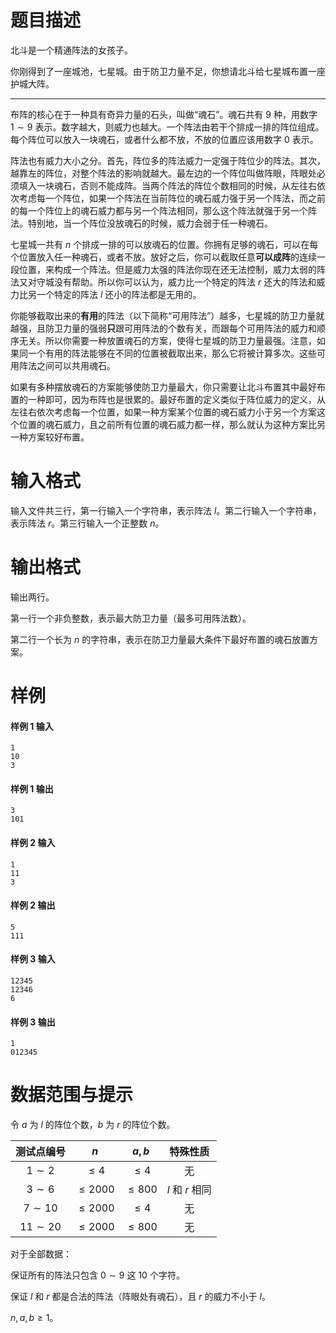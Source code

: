 
# 题目描述

北斗是一个精通阵法的女孩子。

你刚得到了一座城池，七星城。由于防卫力量不足，你想请北斗给七星城布置一座护城大阵。

---

布阵的核心在于一种具有奇异力量的石头，叫做“魂石”。魂石共有 $9$ 种，用数字 $1\sim 9$ 表示。数字越大，则威力也越大。一个阵法由若干个排成一排的阵位组成。每个阵位可以放入一块魂石，或者什么都不放，不放的位置应该用数字 $0$ 表示。

阵法也有威力大小之分。首先，阵位多的阵法威力一定强于阵位少的阵法。其次，越靠左的阵位，对整个阵法的影响就越大。最左边的一个阵位叫做阵眼，阵眼处必须填入一块魂石，否则不能成阵。当两个阵法的阵位个数相同的时候，从左往右依次考虑每一个阵位，如果一个阵法在当前阵位的魂石威力强于另一个阵法，而之前的每一个阵位上的魂石威力都与另一个阵法相同，那么这个阵法就强于另一个阵法。特别地，当一个阵位没放魂石的时候，威力会弱于任一种魂石。

七星城一共有 $n$ 个排成一排的可以放魂石的位置。你拥有足够的魂石，可以在每个位置放入任一种魂石，或者不放。放好之后，你可以截取任意**可以成阵**的连续一段位置，来构成一个阵法。但是威力太强的阵法你现在还无法控制，威力太弱的阵法又对守城没有帮助。所以你可以认为，威力比一个特定的阵法 $r$ 还大的阵法和威力比另一个特定的阵法 $l$ 还小的阵法都是无用的。

你能够截取出来的**有用**的阵法（以下简称“可用阵法”）越多，七星城的防卫力量就越强，且防卫力量的强弱**只**跟可用阵法的个数有关，而跟每个可用阵法的威力和顺序无关。所以你需要一种放置魂石的方案，使得七星城的防卫力量最强。注意，如果同一个有用的阵法能够在不同的位置被截取出来，那么它将被计算多次。这些可用阵法之间可以共用魂石。

如果有多种摆放魂石的方案能够使防卫力量最大，你只需要让北斗布置其中最好布置的一种即可，因为布阵也是很累的。最好布置的定义类似于阵位威力的定义，从左往右依次考虑每一个位置，如果一种方案某个位置的魂石威力小于另一个方案这个位置的魂石威力，且之前所有位置的魂石威力都一样，那么就认为这种方案比另一种方案较好布置。


# 输入格式

输入文件共三行，第一行输入一个字符串，表示阵法 $l$。第二行输入一个字符串，表示阵法 $r$。第三行输入一个正整数 $n$。

# 输出格式

输出两行。

第一行一个非负整数，表示最大防卫力量（最多可用阵法数）。

第二行一个长为 $n$ 的字符串，表示在防卫力量最大条件下最好布置的魂石放置方案。


# 样例

#### 样例 1 输入
```plain
1
10
3
```

#### 样例 1 输出
```plain
3
101
```

#### 样例 2 输入
```plain
1
11
3
```

#### 样例 2 输出
```plain
5
111
```

#### 样例 3 输入
```plain
12345
12346
6
```

#### 样例 3 输出
```plain
1
012345
```

# 数据范围与提示

令 $a$ 为 $l$ 的阵位个数，$b$ 为 $r$ 的阵位个数。

|测试点编号|$n$|$a,b$|特殊性质|
|:-:|:-:|:-:|:-:|
|$1\sim 2$|$\le 4$|$\le 4$<!---->|无|
|$3\sim 6$|$\le 2000$|$\le 800$|$l$ 和 $r$ 相同|
|$7\sim 10$|$\le 2000$|$\le 4$|无|
|$11\sim 20$|$\le 2000$|$\le 800$|无|

对于全部数据：

保证所有的阵法只包含 $0\sim 9$ 这 $10$ 个字符。

保证 $l$ 和 $r$ 都是合法的阵法（阵眼处有魂石），且 $r$ 的威力不小于 $l$。

$n,a,b\ge 1$。


